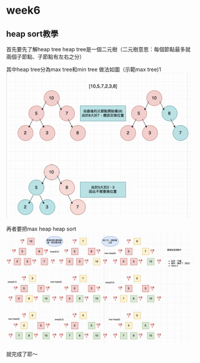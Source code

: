 # week6 

## heap sort教學
首先要先了解heap tree
heap tree是一個二元樹（二元樹意思：每個節點最多就兩個子節點、子節點有左右之分）

其中heap tree分為max tree和min tree
做法如圖（示範max tree)1
![image](https://github.com/hsuanwen0114/sharon8811437/blob/master/heapsort/heapsort%E6%B5%81%E7%A8%8B%E5%9C%96.png)

再者要把max heap heap sort
![image](https://github.com/hsuanwen0114/sharon8811437/blob/master/heapsort/heapsort%E6%B5%81%E7%A8%8B%E5%9C%962.png)


就完成了耶～



